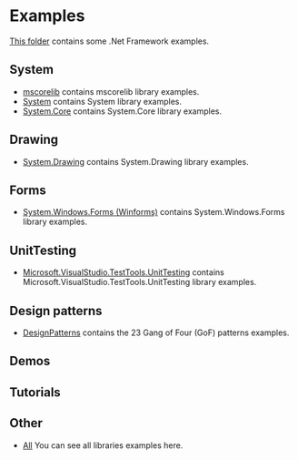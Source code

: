 # Examples

[This folder](.) contains some .Net Framework examples.

## System

* [mscorelib](./mscorelib/README.md) contains mscorelib library examples.
* [System](./System/README.md) contains System library examples.
* [System.Core](./System.Core/README.md) contains System.Core library examples.

## Drawing

* [System.Drawing](./System.Drawing/README.md) contains System.Drawing library examples.

## Forms

* [System.Windows.Forms (Winforms)](./System.Windows.Forms/README.md) contains System.Windows.Forms library examples.

## UnitTesting

* [Microsoft.VisualStudio.TestTools.UnitTesting](./Microsoft.VisualStudio.TestTools.UnitTesting/README.md) contains Microsoft.VisualStudio.TestTools.UnitTesting library examples.

## Design patterns

* [DesignPatterns](./DesignPatterns/README.md) contains the 23 Gang of Four (GoF) patterns examples.

## Demos

## Tutorials

## Other

* [All](.) You can see all libraries examples here. 
